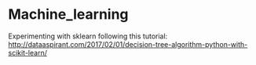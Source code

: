 # Machine_learning
Experimenting with sklearn following this tutorial: http://dataaspirant.com/2017/02/01/decision-tree-algorithm-python-with-scikit-learn/
